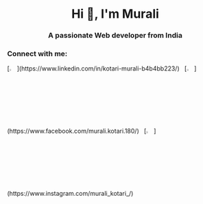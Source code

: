 <h1 align="center">Hi 👋, I'm Murali</h1>
<h3 align="center">A passionate Web developer from India</h3>
<h3 align="left">Connect with me:</h3>
 [<img src="https://img.icons8.com/color/48/000000/linkedin.png" width="3.5%"/>](https://www.linkedin.com/in/kotari-murali-b4b4bb223/)  &nbsp; 
 [<img src="https://img.icons8.com/fluent/48/000000/facebook-new.png" width="3.5%"/>](https://www.facebook.com/murali.kotari.180/)  &nbsp;
 [<img src="https://img.icons8.com/fluent/48/000000/instagram-new.png" width="3.5%"/>](https://www.instagram.com/murali_kotari_/)  &nbsp; 

